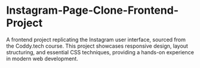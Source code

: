 # Instagram-Page-Clone-Frontend-Project
A frontend project replicating the Instagram user interface, sourced from the Coddy.tech course. This project showcases responsive design, layout structuring, and essential CSS techniques, providing a hands-on experience in modern web development.
